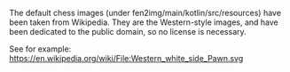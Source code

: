 The default chess images (under fen2img/main/kotlin/src/resources) have been
taken from Wikipedia. They are the Western-style images, and have been
dedicated to the public domain, so no license is necessary.

See for example: https://en.wikipedia.org/wiki/File:Western_white_side_Pawn.svg

